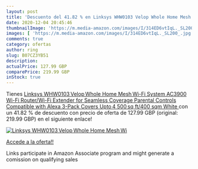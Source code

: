 ```yaml
---
layout: post
title: 'Descuento del 41.82 % en Linksys WHW0103 Velop Whole Home Mesh Wi'
date: 2020-12-04 20:45:46
thumbnailImage: 'https://m.media-amazon.com/images/I/314ED6vtIqL._SL200_.jpg'
images: [ 'https://m.media-amazon.com/images/I/314ED6vtIqL._SL200_.jpg' ]
comments: true
category: ofertas
author: ring
slug: B07CZ3YB51
description:
actualPrice: 127.99 GBP
comparePrice: 219.99 GBP
inStock: true
---
```


Tienes [Linksys WHW0103 Velop Whole Home Mesh Wi-Fi System  AC3900 Wi-Fi Router/Wi-Fi Extender for Seamless Coverage  Parental Controls  Compatible with Alexa  3-Pack  Covers Upto 4 500 sq ft/400 sqm  White ](https://www.amazon.co.uk/dp/B07CZ3YB51/?tag=tolees0a-21) con un 41.82 % de descuento con precio de oferta de 127.99 GBP (original: 219.99 GBP) en el siguiente enlace!

[![Linksys WHW0103 Velop Whole Home Mesh Wi](https://m.media-amazon.com/images/I/314ED6vtIqL._SL200_.jpg)](https://www.amazon.co.uk/dp/B07CZ3YB51/?tag=tolees0a-21)

[Accede a la oferta!!](https://www.amazon.co.uk/dp/B07CZ3YB51/?tag=tolees0a-21)

Links participate in Amazon Associate program and might generate a comission on qualifying sales



